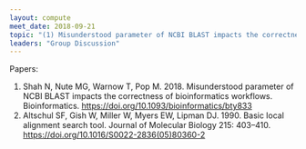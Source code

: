```yaml
---
layout: compute
meet_date: 2018-09-21
topic: "(1) Misunderstood parameter of NCBI BLAST impacts the correctness of bioinformatics workflows; (2) Basic local alignment search tool"
leaders: "Group Discussion"
---
```


Papers:

1. Shah N, Nute MG, Warnow T, Pop M. 2018. Misunderstood parameter of NCBI BLAST impacts the correctness of bioinformatics workflows. Bioinformatics. https://doi.org/10.1093/bioinformatics/bty833
2. Altschul SF, Gish W, Miller W, Myers EW, Lipman DJ. 1990. Basic local alignment search tool. Journal of Molecular Biology 215: 403–410. https://doi.org/10.1016/S0022-2836(05)80360-2
